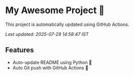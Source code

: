 # My Awesome Project 🚀

This project is automatically updated using GitHub Actions.

_Last updated: 2025-07-29 14:58:47 IST_

## Features
- Auto-update README using Python 🐍
- Auto Git push with GitHub Actions 🤖
